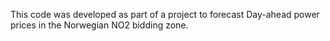 This code was developed as part of a project to forecast Day-ahead power prices in the Norwegian NO2 bidding zone.
